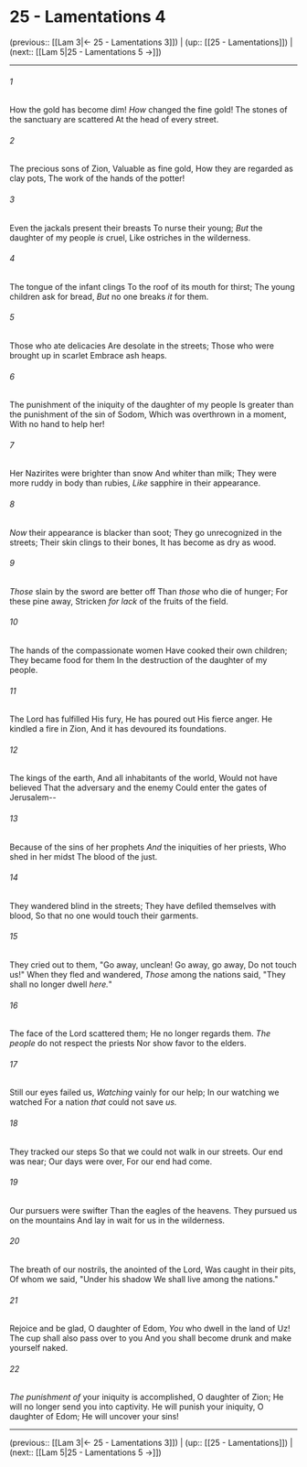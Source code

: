 # 25 - Lamentations 4

(previous:: [[Lam 3|← 25 - Lamentations 3]]) | (up:: [[25 - Lamentations]]) | (next:: [[Lam 5|25 - Lamentations 5 →]])

***


###### 1 
How the gold has become dim! _How_ changed the fine gold! The stones of the sanctuary are scattered At the head of every street. 

###### 2 
The precious sons of Zion, Valuable as fine gold, How they are regarded as clay pots, The work of the hands of the potter! 

###### 3 
Even the jackals present their breasts To nurse their young; _But_ the daughter of my people _is_ cruel, Like ostriches in the wilderness. 

###### 4 
The tongue of the infant clings To the roof of its mouth for thirst; The young children ask for bread, _But_ no one breaks _it_ for them. 

###### 5 
Those who ate delicacies Are desolate in the streets; Those who were brought up in scarlet Embrace ash heaps. 

###### 6 
The punishment of the iniquity of the daughter of my people Is greater than the punishment of the sin of Sodom, Which was overthrown in a moment, With no hand to help her! 

###### 7 
Her Nazirites were brighter than snow And whiter than milk; They were more ruddy in body than rubies, _Like_ sapphire in their appearance. 

###### 8 
_Now_ their appearance is blacker than soot; They go unrecognized in the streets; Their skin clings to their bones, It has become as dry as wood. 

###### 9 
_Those_ slain by the sword are better off Than _those_ who die of hunger; For these pine away, Stricken _for lack_ of the fruits of the field. 

###### 10 
The hands of the compassionate women Have cooked their own children; They became food for them In the destruction of the daughter of my people. 

###### 11 
The Lord has fulfilled His fury, He has poured out His fierce anger. He kindled a fire in Zion, And it has devoured its foundations. 

###### 12 
The kings of the earth, And all inhabitants of the world, Would not have believed That the adversary and the enemy Could enter the gates of Jerusalem-- 

###### 13 
Because of the sins of her prophets _And_ the iniquities of her priests, Who shed in her midst The blood of the just. 

###### 14 
They wandered blind in the streets; They have defiled themselves with blood, So that no one would touch their garments. 

###### 15 
They cried out to them, "Go away, unclean! Go away, go away, Do not touch us!" When they fled and wandered, _Those_ among the nations said, "They shall no longer dwell _here._" 

###### 16 
The face of the Lord scattered them; He no longer regards them. _The people_ do not respect the priests Nor show favor to the elders. 

###### 17 
Still our eyes failed us, _Watching_ vainly for our help; In our watching we watched For a nation _that_ could not save _us._ 

###### 18 
They tracked our steps So that we could not walk in our streets. Our end was near; Our days were over, For our end had come. 

###### 19 
Our pursuers were swifter Than the eagles of the heavens. They pursued us on the mountains And lay in wait for us in the wilderness. 

###### 20 
The breath of our nostrils, the anointed of the Lord, Was caught in their pits, Of whom we said, "Under his shadow We shall live among the nations." 

###### 21 
Rejoice and be glad, O daughter of Edom, _You_ who dwell in the land of Uz! The cup shall also pass over to you And you shall become drunk and make yourself naked. 

###### 22 
_The punishment of_ your iniquity is accomplished, O daughter of Zion; He will no longer send you into captivity. He will punish your iniquity, O daughter of Edom; He will uncover your sins!

***

(previous:: [[Lam 3|← 25 - Lamentations 3]]) | (up:: [[25 - Lamentations]]) | (next:: [[Lam 5|25 - Lamentations 5 →]])
